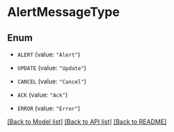 # AlertMessageType

## Enum


* `ALERT` (value: `"Alert"`)

* `UPDATE` (value: `"Update"`)

* `CANCEL` (value: `"Cancel"`)

* `ACK` (value: `"Ack"`)

* `ERROR` (value: `"Error"`)


[[Back to Model list]](../README.md#documentation-for-models) [[Back to API list]](../README.md#documentation-for-api-endpoints) [[Back to README]](../README.md)


